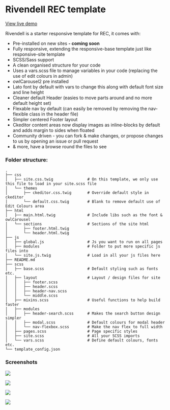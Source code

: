 
# Rivendell REC template

[View live demo](https://www.andrew.recds12.co.uk/)

Rivendell is a starter responsive template for REC, it comes with:

- Pre-installed on new sites **- coming soon**
- Fully responsive, extending the responsive-base template just like responsive-site template
- SCSS/Sass support
- A clean organised structure for your code
- Uses a vars.scss file to manage variables in your code (replacing the use of edit colours in admin)
- owlCarousel2 pre installed
- Lato font by default with vars to change this along with default font size and line height
- Cleaner default Header (easies to move parts around and no more default height set)
- Flexable nav by default (can easily be removed by removing the nav-flexible class in the header file)
- Simpler centered Footer layout
- Ckeditor content areas now display images as inline-blocks by default and adds margin to sides when floated
- Community driven - you can fork & make changes, or propose changes to us by opening an issue or pull request
- & more, have a browse round the files to see

### Folder structure:

    .
    ├── css
    │   ├── site.css.twig               # On this template, we only use this file to load in your site.scss file
    │   └── themes
    │       ├── ckeditor.css.twig       # Override default style in ckeditor
    │       └── default.css.twig        # Blank to remove default use of Edit Colours area
    ├── html
    │   ├── main.html.twig              # Include libs such as the font & owlCarousel
    │   └── sections                    # Sections of the site html
    │       ├── footer.html.twig
    │       └── header.html.twig
    ├── js
    │   ├── global.js                   # Js you want to run on all pages
    │   ├── modules                     # Folder to put more specific js files into
    │   └── site.js.twig                # Load in all your js files here
    ├── README.md
    ├── scss
    │   ├── base.scss                   # Default styling such as fonts etc.
    │   ├── layout                      # Layout / design files for site
    │   │   ├── footer.scss
    │   │   ├── header.scss
    │   │   ├── header-nav.scss
    │   │   └── middle.scss
    │   ├── mixins.scss                 # Useful functions to help build faster
    │   ├── modules
    │   │   ├── header-search.scss      # Makes the search button design simpler
    │   │   ├── modal.scss              # Default colours for modal header
    │   │   └── nav-flexbox.scss        # Make the nav flex to full width
    │   ├── pages.scss                  # Page specific styles
    │   ├── site.scss                   # All your SCSS imports
    │   └── vars.scss                   # Define default colours, fonts etc.
    └── template_config.json

### Screenshots

![](https://www.andrew.recds12.co.uk/userfiles/rivendell-screenshots/rivendell-desktop.png)

![](https://www.andrew.recds12.co.uk/userfiles/rivendell-screenshots/rivendell-desktop-footer.png)

![](https://www.andrew.recds12.co.uk/userfiles/rivendell-screenshots/rivendell-mobile-top.png)

![](https://www.andrew.recds12.co.uk/userfiles/rivendell-screenshots/rivendell-cart-desktop.png)
